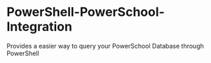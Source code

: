 # PowerShell-PowerSchool-Integration
Provides a easier way to query your PowerSchool Database through PowerShell
